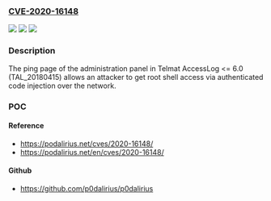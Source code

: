 ### [CVE-2020-16148](https://cve.mitre.org/cgi-bin/cvename.cgi?name=CVE-2020-16148)
![](https://img.shields.io/static/v1?label=Product&message=n%2Fa&color=blue)
![](https://img.shields.io/static/v1?label=Version&message=n%2Fa&color=blue)
![](https://img.shields.io/static/v1?label=Vulnerability&message=n%2Fa&color=brighgreen)

### Description

The ping page of the administration panel in Telmat AccessLog <= 6.0 (TAL_20180415) allows an attacker to get root shell access via authenticated code injection over the network.

### POC

#### Reference
- https://podalirius.net/cves/2020-16148/
- https://podalirius.net/en/cves/2020-16148/

#### Github
- https://github.com/p0dalirius/p0dalirius

